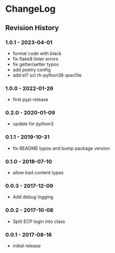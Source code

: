 # ChangeLog

## Revision History

### 1.0.1 - 2023-04-01

* format code with black
* fix flake8 linter errors
* fix getter/setter typos
* add poetry config
* add el7 scl rh-python38 specfile

### 1.0.0 - 2022-01-26

* first pypi release

### 0.2.0 - 2020-01-09

* update for python3

### 0.1.1 - 2019-10-31

* fix README typos and bump package version

### 0.1.0 - 2018-07-10

* allow bad content types

### 0.0.3 - 2017-12-09

* Add debug logging

### 0.0.2 - 2017-10-08

* Split ECP login into class

### 0.0.1 - 2017-08-16

* initial release